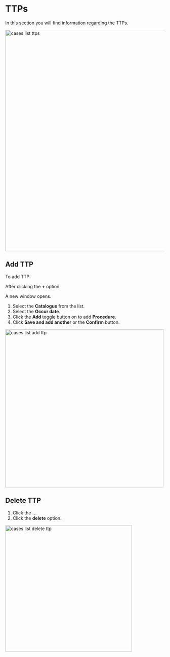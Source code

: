 # TTPs

In this section you will find information regarding the TTPs. 

<img src="../images/cases-list-ttp.png" alt="cases list  ttps" width="700" height="700"/>

## Add TTP

To add TTP: 

After clicking the **+** option. 

A new window opens. 

1. Select the **Catalogue** from the list.
1. Select the **Occur date**.
1. Click the **Add** toggle button on to add **Procedure**.
1. Click **Save and add another** or the **Confirm** button.

<img src="../images/cases-list-add-ttp.png" alt="cases list add ttp" width="500" height="500"/>

## Delete TTP

1. Click the **...**
1. Click the **delete** option.

<img src="../images/cases-list-delete-ttp.png" alt="cases list delete ttp" width="400" height="400"/>




